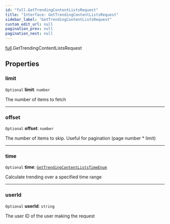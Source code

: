 ```yaml
---
id: "full.GetTrendingContentListsRequest"
title: "Interface: GetTrendingContentListsRequest"
sidebar_label: "GetTrendingContentListsRequest"
custom_edit_url: null
pagination_prev: null
pagination_next: null
---
```


[full](../namespaces/full.md).GetTrendingContentListsRequest

## Properties

### limit

 `Optional` **limit**: `number`

The number of items to fetch

___

### offset

 `Optional` **offset**: `number`

The number of items to skip. Useful for pagination (page number * limit)

___

### time

 `Optional` **time**: [`GetTrendingContentListsTimeEnum`](../enums/full.GetTrendingContentListsTimeEnum.md)

Calculate trending over a specified time range

___

### userId

 `Optional` **userId**: `string`

The user ID of the user making the request
